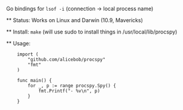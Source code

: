 Go bindings for `lsof -i` (connection -> local process name)

** Status:
Works on Linux and Darwin (10.9, Mavericks)

** Install:
`make` (will use sudo to install things in /usr/local/lib/procspy)

** Usage:

```
	import (
		"github.com/alicebob/procspy"
		"fmt"
	)

	func main() {
		for _, p := range procspy.Spy() {
			fmt.Printf("- %v\n", p)
		}
	}
```
